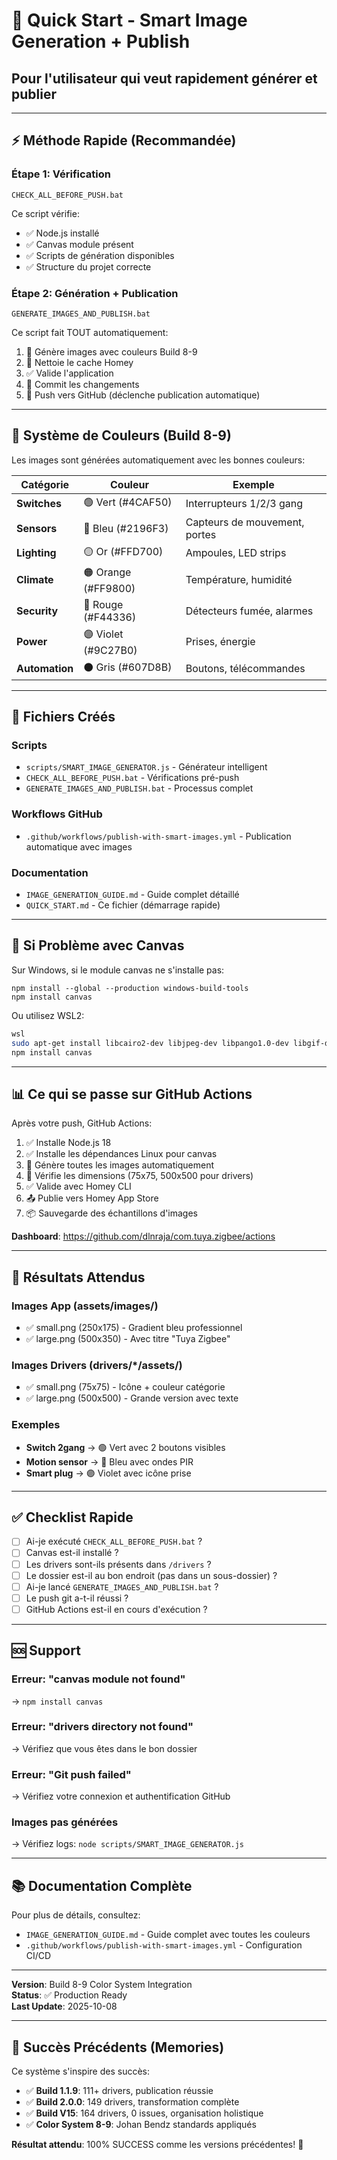 # 🚀 Quick Start - Smart Image Generation + Publish

## Pour l'utilisateur qui veut rapidement générer et publier

---

## ⚡ Méthode Rapide (Recommandée)

### Étape 1: Vérification
```batch
CHECK_ALL_BEFORE_PUSH.bat
```
Ce script vérifie:
- ✅ Node.js installé
- ✅ Canvas module présent
- ✅ Scripts de génération disponibles
- ✅ Structure du projet correcte

### Étape 2: Génération + Publication
```batch
GENERATE_IMAGES_AND_PUBLISH.bat
```
Ce script fait TOUT automatiquement:
1. 🎨 Génère images avec couleurs Build 8-9
2. 🧹 Nettoie le cache Homey
3. ✅ Valide l'application
4. 📝 Commit les changements
5. 🚀 Push vers GitHub (déclenche publication automatique)

---

## 🎨 Système de Couleurs (Build 8-9)

Les images sont générées automatiquement avec les bonnes couleurs:

| Catégorie | Couleur | Exemple |
|-----------|---------|---------|
| **Switches** | 🟢 Vert (#4CAF50) | Interrupteurs 1/2/3 gang |
| **Sensors** | 🔵 Bleu (#2196F3) | Capteurs de mouvement, portes |
| **Lighting** | 🟡 Or (#FFD700) | Ampoules, LED strips |
| **Climate** | 🟠 Orange (#FF9800) | Température, humidité |
| **Security** | 🔴 Rouge (#F44336) | Détecteurs fumée, alarmes |
| **Power** | 🟣 Violet (#9C27B0) | Prises, énergie |
| **Automation** | ⚫ Gris (#607D8B) | Boutons, télécommandes |

---

## 📁 Fichiers Créés

### Scripts
- `scripts/SMART_IMAGE_GENERATOR.js` - Générateur intelligent
- `CHECK_ALL_BEFORE_PUSH.bat` - Vérifications pré-push
- `GENERATE_IMAGES_AND_PUBLISH.bat` - Processus complet

### Workflows GitHub
- `.github/workflows/publish-with-smart-images.yml` - Publication automatique avec images

### Documentation
- `IMAGE_GENERATION_GUIDE.md` - Guide complet détaillé
- `QUICK_START.md` - Ce fichier (démarrage rapide)

---

## 🔧 Si Problème avec Canvas

Sur Windows, si le module canvas ne s'installe pas:

```batch
npm install --global --production windows-build-tools
npm install canvas
```

Ou utilisez WSL2:
```bash
wsl
sudo apt-get install libcairo2-dev libjpeg-dev libpango1.0-dev libgif-dev build-essential g++
npm install canvas
```

---

## 📊 Ce qui se passe sur GitHub Actions

Après votre push, GitHub Actions:

1. ✅ Installe Node.js 18
2. ✅ Installe les dépendances Linux pour canvas
3. 🎨 Génère toutes les images automatiquement
4. 📐 Vérifie les dimensions (75x75, 500x500 pour drivers)
5. ✅ Valide avec Homey CLI
6. 📤 Publie vers Homey App Store
7. 📦 Sauvegarde des échantillons d'images

**Dashboard**: https://github.com/dlnraja/com.tuya.zigbee/actions

---

## 🎯 Résultats Attendus

### Images App (assets/images/)
- ✅ small.png (250x175) - Gradient bleu professionnel
- ✅ large.png (500x350) - Avec titre "Tuya Zigbee"

### Images Drivers (drivers/*/assets/)
- ✅ small.png (75x75) - Icône + couleur catégorie
- ✅ large.png (500x500) - Grande version avec texte

### Exemples
- **Switch 2gang** → 🟢 Vert avec 2 boutons visibles
- **Motion sensor** → 🔵 Bleu avec ondes PIR
- **Smart plug** → 🟣 Violet avec icône prise

---

## ✅ Checklist Rapide

- [ ] Ai-je exécuté `CHECK_ALL_BEFORE_PUSH.bat` ?
- [ ] Canvas est-il installé ?
- [ ] Les drivers sont-ils présents dans `/drivers` ?
- [ ] Le dossier est-il au bon endroit (pas dans un sous-dossier) ?
- [ ] Ai-je lancé `GENERATE_IMAGES_AND_PUBLISH.bat` ?
- [ ] Le push git a-t-il réussi ?
- [ ] GitHub Actions est-il en cours d'exécution ?

---

## 🆘 Support

### Erreur: "canvas module not found"
→ `npm install canvas`

### Erreur: "drivers directory not found"
→ Vérifiez que vous êtes dans le bon dossier

### Erreur: "Git push failed"
→ Vérifiez votre connexion et authentification GitHub

### Images pas générées
→ Vérifiez logs: `node scripts/SMART_IMAGE_GENERATOR.js`

---

## 📚 Documentation Complète

Pour plus de détails, consultez:
- `IMAGE_GENERATION_GUIDE.md` - Guide complet avec toutes les couleurs
- `.github/workflows/publish-with-smart-images.yml` - Configuration CI/CD

---

**Version**: Build 8-9 Color System Integration  
**Status**: ✅ Production Ready  
**Last Update**: 2025-10-08

---

## 🎉 Succès Précédents (Memories)

Ce système s'inspire des succès:
- ✅ **Build 1.1.9**: 111+ drivers, publication réussie
- ✅ **Build 2.0.0**: 149 drivers, transformation complète
- ✅ **Build V15**: 164 drivers, 0 issues, organisation holistique
- ✅ **Color System 8-9**: Johan Bendz standards appliqués

**Résultat attendu**: 100% SUCCESS comme les versions précédentes! 🎉
